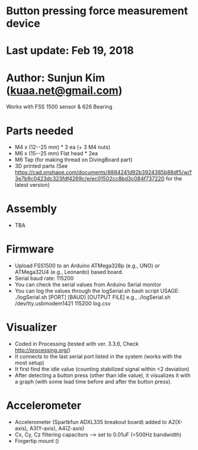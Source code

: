 # Button pressing force measurement device
# Last update: Feb 19, 2018
# Author: Sunjun Kim (kuaa.net@gmail.com)

Works with FSS 1500 sensor & 626 Bearing

# Parts needed
* M4 x (12--25 mm) * 3 ea (+ 3 M4 nuts)
* M6 x (15--25 mm) Flat head * 2ea
* M6 Tap (for making thread on DivingBoard part)
* 3D printed parts (See https://cad.onshape.com/documents/8884241d92b3924385b88df5/w/f3e7b9c0423dc323fdf4269c/e/ec01502cc8bd3c084f737220 for the latest version)

# Assembly
 - TBA

# Firmware
 - Upload FSS1500 to an Arduino ATMega328p (e.g., UNO) or ATMega32U4 (e.g., Leonardo) based board.
 - Serial baud rate: 115200
 - You can check the serial values from Arduino Serial monitor
 - You can log the values through the logSerial.sh bash script
  USAGE: ./logSerial.sh [PORT] [BAUD] [OUTPUT FILE]
  e.g., ./logSerial.sh /dev/tty.usbmodem1421 115200 log.csv

# Visualizer
 - Coded in Processing (tested with ver. 3.3.6, Check http://processing.org/)
 - It connects to the last serial port listed in the system (works with the most setup)
 - It first find the idle value (counting stabilized signal within <2 deviation)
 - After detecting a button press (other than idle value), it visualizes it with a graph (with some lead time before and after the button press).

 # Accelerometer
 - Accelerometer (Spartkfun ADXL335 breakout board) added to A2(X-axis), A3(Y-axis), A4(Z-axis)
 - Cx, Cy, Cz filtering capacitors --> set to 0.01uF (=500Hz bandwidth)
 - Fingertip mount ()
